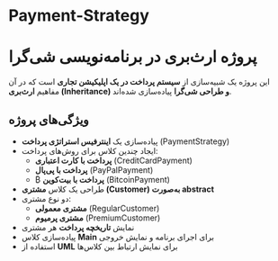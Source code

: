 # Payment-Strategy

# پروژه ارث‌بری در برنامه‌نویسی شی‌گرا

این پروژه یک شبیه‌سازی از **سیستم پرداخت در یک اپلیکیشن تجاری** است که در آن مفاهیم **ارث‌بری (Inheritance) و طراحی شی‌گرا** پیاده‌سازی شده‌اند.

## ویژگی‌های پروژه  
- پیاده‌سازی یک **اینترفیس استراتژی پرداخت** (PaymentStrategy)  
- ایجاد چندین کلاس برای روش‌های پرداخت:  
  - **پرداخت با کارت اعتباری** (CreditCardPayment)  
  -  **پرداخت با پی‌پال** (PayPalPayment)  
  - ₿ **پرداخت با بیت‌کوین** (BitcoinPayment)  
- طراحی یک کلاس **مشتری (Customer) به‌صورت abstract**  
- دو نوع مشتری:
  - **مشتری معمولی** (RegularCustomer)
  - **مشتری پرمیوم** (PremiumCustomer)  
- نمایش **تاریخچه پرداخت** هر مشتری  
- پیاده‌سازی کلاس **Main** برای اجرای برنامه و نمایش خروجی  
- استفاده از **UML** برای نمایش ارتباط بین کلاس‌ها  

 
